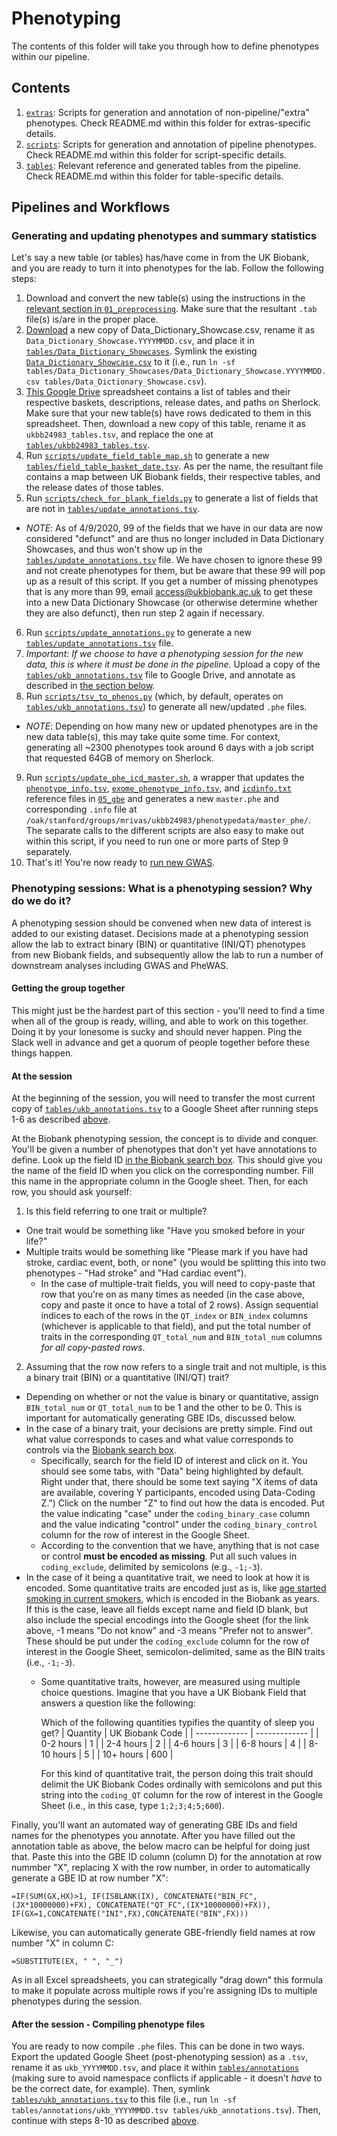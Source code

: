 # Phenotyping

The contents of this folder will take you through how to define phenotypes within our pipeline.

## Contents
1. [`extras`](https://github.com/rivas-lab/ukbb-tools/blob/master/02_phenotyping/extras): Scripts for generation and annotation of non-pipeline/"extra" phenotypes. Check README.md within this folder for extras-specific details. 
2. [`scripts`](https://github.com/rivas-lab/ukbb-tools/blob/master/02_phenotyping/scripts): Scripts for generation and annotation of pipeline phenotypes. Check README.md within this folder for script-specific details. 
3. [`tables`](https://github.com/rivas-lab/ukbb-tools/blob/master/02_phenotyping/tables): Relevant reference and generated tables from the pipeline. Check README.md  within this folder for table-specific details. 

## Pipelines and Workflows

### Generating and updating phenotypes and summary statistics

Let's say a new table (or tables) has/have come in from the UK Biobank, and you are ready to turn it into phenotypes for the lab. Follow the following steps:

1. Download and convert the new table(s) using the instructions in the [relevant section in `01_preprocessing`](https://github.com/rivas-lab/ukbb-tools/blob/master/01_preprocessing#unpackingdecryptingconverting-the-data). Make sure that the resultant `.tab` file(s) is/are in the proper place.
2. [Download](http://biobank.ctsu.ox.ac.uk/~bbdatan/Data_Dictionary_Showcase.csv) a new copy of Data_Dictionary_Showcase.csv, rename it as `Data_Dictionary_Showcase.YYYYMMDD.csv`, and place it in [`tables/Data_Dictionary_Showcases`](https://github.com/rivas-lab/ukbb-tools/tree/master/02_phenotyping/tables/Data_Dictionary_Showcases). Symlink the existing [`Data_Dictionary_Showcase.csv`](https://github.com/rivas-lab/ukbb-tools/blob/master/02_phenotyping/tables/Data_Dictionary_Showcase.csv) to it (i.e., run `ln -sf tables/Data_Dictionary_Showcases/Data_Dictionary_Showcase.YYYYMMDD.csv tables/Data_Dictionary_Showcase.csv`).
3. [This Google Drive](http://bit.ly/UKB24983_tables) spreadsheet contains a list of tables and their respective baskets, descriptions, release dates, and paths on Sherlock. Make sure that your new table(s) have rows dedicated to them in this spreadsheet. Then, download a new copy of this table, rename it as `ukbb24983_tables.tsv`, and replace the one at [`tables/ukbb24983_tables.tsv`](https://github.com/rivas-lab/ukbb-tools/tree/master/02_phenotyping/tables/ukbb24983_tables.tsv).
4. Run [`scripts/update_field_table_map.sh`](https://github.com/rivas-lab/ukbb-tools/blob/master/02_phenotyping/scripts/update_field_table_map.sh) to generate a new [`tables/field_table_basket_date.tsv`](https://github.com/rivas-lab/ukbb-tools/blob/master/02_phenotyping/tables/field_table_basket_date.tsv). As per the name, the resultant file contains a map between UK Biobank fields, their respective tables, and the release dates of those tables.
5. Run [`scripts/check_for_blank_fields.py`](https://github.com/rivas-lab/ukbb-tools/blob/master/02_phenotyping/scripts/check_for_blank_fields.py) to generate a list of fields that are not in [`tables/update_annotations.tsv`](https://github.com/rivas-lab/ukbb-tools/blob/master/02_phenotyping/tables/ukb_annotations.tsv).
- *NOTE*: As of 4/9/2020, 99 of the fields that we have in our data are now considered "defunct" and are thus no longer included in Data Dictionary Showcases, and thus won't show up in the [`tables/update_annotations.tsv`](https://github.com/rivas-lab/ukbb-tools/blob/master/02_phenotyping/tables/ukb_annotations.tsv) file. We have chosen to ignore these 99 and not create phenotypes for them, but be aware that these 99 will pop up as a result of this script. If you get a number of missing phenotypes that is any more than 99, email access@ukbiobank.ac.uk to get these into a new Data Dictionary Showcase (or otherwise determine whether they are also defunct), then run step 2 again if necessary.
6. Run [`scripts/update_annotations.py`](https://github.com/rivas-lab/ukbb-tools/blob/master/02_phenotyping/scripts/update_annotations.py) to generate a new [`tables/update_annotations.tsv`](https://github.com/rivas-lab/ukbb-tools/blob/master/02_phenotyping/tables/ukb_annotations.tsv) file.
7. *Important: If we choose to have a phenotyping session for the new data, this is where it must be done in the pipeline.* Upload a copy of the [`tables/ukb_annotations.tsv`](https://github.com/rivas-lab/ukbb-tools/blob/master/02_phenotyping/tables/ukb_annotations.tsv) file to Google Drive, and annotate as described in [the section below](https://github.com/rivas-lab/ukbb-tools/tree/master/02_phenotyping#phenotyping-sessions-what-is-a-phenotyping-session-why-do-we-do-it).
8. Run [`scripts/tsv_to_phenos.py`](https://github.com/rivas-lab/ukbb-tools/blob/master/02_phenotyping/scripts/tsv_to_phenos.py) (which, by default, operates on [`tables/ukb_annotations.tsv`](https://github.com/rivas-lab/ukbb-tools/blob/master/02_phenotyping/tables/ukb_annotations.tsv)) to generate all new/updated `.phe` files.
- *NOTE*: Depending on how many new or updated phenotypes are in the new data table(s), this may take quite some time. For context, generating all ~2300 phenotypes took around 6 days with a job script that requested 64GB of memory on Sherlock.
9. Run [`scripts/update_phe_icd_master.sh`](https://github.com/rivas-lab/ukbb-tools/blob/master/02_phenotyping/scripts/update_phe_icd_master.sh), a wrapper that updates the [`phenotype_info.tsv`](https://github.com/rivas-lab/ukbb-tools/blob/master/05_gbe/phenotype_info.tsv), [`exome_phenotype_info.tsv`](https://github.com/rivas-lab/ukbb-tools/blob/master/05_gbe/exome_phenotype_info.tsv), and [`icdinfo.txt`](https://github.com/rivas-lab/ukbb-tools/blob/master/05_gbe/icdinfo.txt) reference files in [`05_gbe`](https://github.com/rivas-lab/ukbb-tools/tree/master/05_gbe) and generates a new `master.phe` and corresponding `.info` file at `/oak/stanford/groups/mrivas/ukbb24983/phenotypedata/master_phe/`. The separate calls to the different scripts are also easy to make out within this script, if you need to run one or more parts of Step 9 separately. 
10. That's it! You're now ready to [run new GWAS](https://github.com/rivas-lab/ukbb-tools/tree/master/04_gwas).

### Phenotyping sessions: What is a phenotyping session? Why do we do it?

A phenotyping session should be convened when new data of interest is added to our existing dataset. Decisions made at a phenotyping session allow the lab to extract binary (BIN) or quantitative (INI/QT) phenotypes from new Biobank fields, and subsequently allow the lab to run a number of downstream analyses including GWAS and PheWAS.

#### Getting the group together

This might just be the hardest part of this section - you'll need to find a time when all of the group is ready, willing, and able to work on this together. Doing it by your lonesome is sucky and should never happen. Ping the Slack well in advance and get a quorum of people together before these things happen.

#### At the session

At the beginning of the session, you will need to transfer the most current copy of [`tables/ukb_annotations.tsv`](https://github.com/rivas-lab/ukbb-tools/blob/master/02_phenotyping/tables/ukb_annotations.tsv) to a Google Sheet after running steps 1-6 as described [above](https://github.com/rivas-lab/ukbb-tools/tree/master/02_phenotyping#generating-and-updating-phenotypes-and-summary-statistics).

At the Biobank phenotyping session, the concept is to divide and conquer. You'll be given a number of phenotypes that don't yet have annotations to define. Look up the field ID [in the Biobank search box](http://biobank.ctsu.ox.ac.uk/crystal/search.cgi). This should give you the name of the field ID when you click on the corresponding number. Fill this name in the appropriate column in the Google sheet. Then, for each row, you should ask yourself:

1) Is this field referring to one trait or multiple? 
- One trait would be something like "Have you smoked before in your life?"
- Multiple traits would be something like "Please mark if you have had stroke, cardiac event, both, or none" (you would be splitting this into two phenotypes - "Had stroke" and "Had cardiac event").
    - In the case of multiple-trait fields, you will need to copy-paste that row that you're on as many times as needed (in the case above, copy and paste it once to have a total of 2 rows). Assign sequential indices to each of the rows in the `QT_index` or `BIN_index` columns (whichever is applicable to that field), and put the total number of traits in the corresponding `QT_total_num` and `BIN_total_num` columns *for all copy-pasted rows*.
  
2) Assuming that the row now refers to a single trait and not multiple, is this a binary trait (BIN) or a quantitative (INI/QT) trait? 
- Depending on whether or not the value is binary or quantitative, assign `BIN_total_num` or `QT_total_num` to be 1 and the other to be 0. This is important for automatically generating GBE IDs, discussed below.
- In the case of a binary trait, your decisions are pretty simple. Find out what value corresponds to cases and what value corresponds to controls via the [Biobank search box](http://biobank.ctsu.ox.ac.uk/crystal/search.cgi).
  - Specifically, search for the field ID of interest and click on it. You should see some tabs, with "Data" being highlighted by default. Right under that, there should be some text saying "X items of data are available, covering Y participants, encoded using Data-Coding Z.") Click on the number "Z" to find out how the data is encoded. Put the value indicating "case" under the `coding_binary_case` column and the value indicating "control" under the `coding_binary_control` column for the row of interest in the Google Sheet.
  - According to the convention that we have, anything that is not case or control **must be encoded as missing**. Put all such values in `coding_exclude`, delimited by semicolons (e.g., `-1;-3`).
- In the case of it being a quantitative trait, we need to look at how it is encoded. Some quantitative traits are encoded just as is, like [age started smoking in current smokers](http://biobank.ctsu.ox.ac.uk/crystal/field.cgi?id=3436), which is encoded in the Biobank as years. If this is the case, leave all fields except name and field ID blank, but also include the special encodings into the Google sheet (for the link above, -1 means "Do not know" and -3 means "Prefer not to answer". These should be put under the `coding_exclude` column for the row of interest in the Google Sheet, semicolon-delimited, same as the BIN traits (i.e., `-1;-3`).
  - Some quantitative traits, however, are measured using multiple choice questions. Imagine that you have a UK Biobank Field that answers a question like the following:
    
    Which of the following quantities typifies the quantity of sleep you get?
    | Quantity  | UK Biobank Code |
    | ------------- | ------------- |
    | 0-2 hours  | 1  |
    | 2-4 hours  | 2  |
    | 4-6 hours  | 3  |
    | 6-8 hours  | 4  |
    | 8-10 hours  | 5  |
    | 10+ hours  | 600  |

    For this kind of quantitative trait, the person doing this trait should delimit the UK Biobank Codes ordinally with semicolons and put this string into the `coding_QT` column for the row of interest in the Google Sheet (i.e., in this case, type `1;2;3;4;5;600`).

Finally, you'll want an automated way of generating GBE IDs and field names for the phenotypes you annotate. After you have filled out the annotation table as above, the below macro can be helpful for doing just that. Paste this into the GBE ID column (column D) for the annotation at row nummber "X", replacing X with the row number, in order to automatically generate a GBE ID at row number "X":

```{excel}
=IF(SUM(GX,HX)>1, IF(ISBLANK(IX), CONCATENATE("BIN_FC",(JX*10000000)+FX), CONCATENATE("QT_FC",(IX*10000000)+FX)), IF(GX=1,CONCATENATE("INI",FX),CONCATENATE("BIN",FX)))
```

Likewise, you can automatically generate GBE-friendly field names at row number "X" in column C:

```{excel}
=SUBSTITUTE(EX, " ", "_")
```

As in all Excel spreadsheets, you can strategically "drag down" this formula to make it populate across multiple rows if you're assigning IDs to multiple phenotypes during the session.
  
#### After the session - Compiling phenotype files
  
You are ready to now compile `.phe` files. This can be done in two ways. Export the updated Google Sheet (post-phenotyping session) as a `.tsv`, rename it as `ukb_YYYYMMDD.tsv`, and place it within [`tables/annotations`](https://github.com/rivas-lab/ukbb-tools/tree/master/02_phenotyping/tables/annotations) (making sure to avoid namespace conflicts if applicable - it doesn't *have* to be the correct date, for example). Then, symlink [`tables/ukb_annotations.tsv`](https://github.com/rivas-lab/ukbb-tools/blob/master/02_phenotyping/tables/ukb_annotations.tsv) to this file (i.e., run `ln -sf tables/annotations/ukb_YYYYMMDD.tsv tables/ukb_annotations.tsv`). Then, continue with steps 8-10 as described [above](https://github.com/rivas-lab/ukbb-tools/tree/master/02_phenotyping#generating-and-updating-phenotypes-and-summary-statistics).
